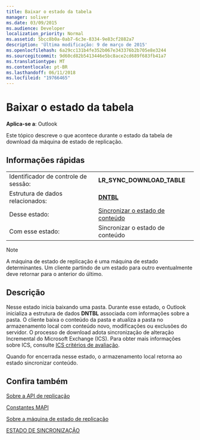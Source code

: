 ```yaml
---
title: Baixar o estado da tabela
manager: soliver
ms.date: 03/09/2015
ms.audience: Developer
localization_priority: Normal
ms.assetid: 5bcc8b0a-0ab7-6c3e-8334-9e83cf2882a7
description: 'Última modificação: 9 de março de 2015'
ms.openlocfilehash: 6a29cc131b4fe352b067e343376b2b705e8e3244
ms.sourcegitcommit: 9d60cd82b5413446e5bc8ace2cd689f683fb41a7
ms.translationtype: MT
ms.contentlocale: pt-BR
ms.lasthandoff: 06/11/2018
ms.locfileid: "19766465"
---
```

# <a name="download-table-state"></a>Baixar o estado da tabela

  
  
**Aplica-se a**: Outlook 
  
 Este tópico descreve o que acontece durante o estado da tabela de download da máquina de estado de replicação. 
  
## <a name="quick-info"></a>Informações rápidas

|||
|:-----|:-----|
|Identificador de controle de sessão:  <br/> |**LR_SYNC_DOWNLOAD_TABLE** <br/> |
|Estrutura de dados relacionados:  <br/> |**[DNTBL](dntbl.md)** <br/> |
|Desse estado:  <br/> |[Sincronizar o estado de conteúdo](synchronize-contents-state.md) <br/> |
|Com esse estado:  <br/> |Sincronizar o estado de conteúdo  <br/> |
   
> [!NOTE]
> A máquina de estado de replicação é uma máquina de estado determinantes. Um cliente partindo de um estado para outro eventualmente deve retornar para o anterior do último. 
  
## <a name="description"></a>Descrição

Nesse estado inicia baixando uma pasta. Durante esse estado, o Outlook inicializa a estrutura de dados **DNTBL** associada com informações sobre a pasta. O cliente baixa o conteúdo da pasta e atualiza a pasta no armazenamento local com conteúdo novo, modificações ou exclusões do servidor. O processo de download adota sincronização de alteração Incremental do Microsoft Exchange (ICS). Para obter mais informações sobre ICS, consulte [ICS critérios de avaliação](http://msdn.microsoft.com/en-us/library/aa579252%28EXCHG.80%29.aspx).
  
Quando for encerrada nesse estado, o armazenamento local retorna ao estado sincronizar conteúdo.
  
## <a name="see-also"></a>Confira também



[Sobre a API de replicação](about-the-replication-api.md)
  
[Constantes MAPI](mapi-constants.md)
  
[Sobre a máquina de estado de replicação](about-the-replication-state-machine.md)
  
[ESTADO DE SINCRONIZAÇÃO](syncstate.md)


